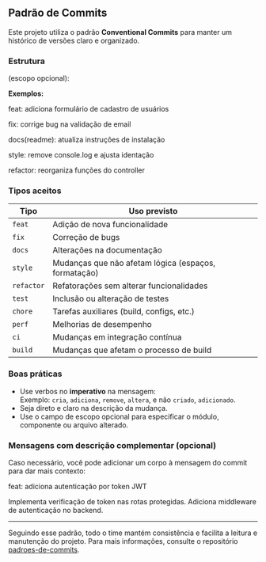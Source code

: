 ## Padrão de Commits

Este projeto utiliza o padrão **Conventional Commits** para manter um histórico de versões claro e organizado.

### Estrutura

<tipo>(escopo opcional): <mensagem curta>


**Exemplos:**

feat: adiciona formulário de cadastro de usuários

fix: corrige bug na validação de email

docs(readme): atualiza instruções de instalação

style: remove console.log e ajusta identação

refactor: reorganiza funções do controller


### Tipos aceitos

| Tipo       | Uso previsto                                     |
|------------|--------------------------------------------------|
| `feat`     | Adição de nova funcionalidade                    |
| `fix`      | Correção de bugs                                 |
| `docs`     | Alterações na documentação                       |
| `style`    | Mudanças que não afetam lógica (espaços, formatação) |
| `refactor` | Refatorações sem alterar funcionalidades         |
| `test`     | Inclusão ou alteração de testes                  |
| `chore`    | Tarefas auxiliares (build, configs, etc.)        |
| `perf`     | Melhorias de desempenho                          |
| `ci`       | Mudanças em integração contínua                  |
| `build`    | Mudanças que afetam o processo de build          |

### Boas práticas

- Use verbos no **imperativo** na mensagem:  
  Exemplo: `cria`, `adiciona`, `remove`, `altera`, e não `criado`, `adicionado`.
- Seja direto e claro na descrição da mudança.
- Use o campo de escopo opcional para especificar o módulo, componente ou arquivo alterado.

### Mensagens com descrição complementar (opcional)

Caso necessário, você pode adicionar um corpo à mensagem do commit para dar mais contexto:

feat: adiciona autenticação por token JWT

Implementa verificação de token nas rotas protegidas.
Adiciona middleware de autenticação no backend.

---

Seguindo esse padrão, todo o time mantém consistência e facilita a leitura e manutenção do projeto.
Para mais informações, consulte o repositório [padroes-de-commits](https://github.com/iuricode/padroes-de-commits.git).
